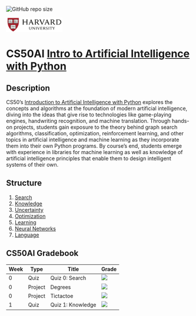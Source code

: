 <p>
<img alt="GitHub repo size" src="https://img.shields.io/github/repo-size/danieljwilson/Harvard_CS50AI">
</p>

<img src="images/Harvard_University_logo.png" height=40>&nbsp;
# CS50AI [Intro to Artificial Intelligence with Python](https://cs50.harvard.edu/ai/2023/)




## Description

CS50’s [Introduction to Artificial Intelligence with Python](https://cs50.harvard.edu/ai/2023/) explores the concepts and algorithms at the foundation of modern artificial intelligence, diving into the ideas that give rise to technologies like game-playing engines, handwriting recognition, and machine translation. Through hands-on projects, students gain exposure to the theory behind graph search algorithms, classification, optimization, reinforcement learning, and other topics in artificial intelligence and machine learning as they incorporate them into their own Python programs. By course’s end, students emerge with experience in libraries for machine learning as well as knowledge of artificial intelligence principles that enable them to design intelligent systems of their own.

## Structure

1. [Search](https://cs50.harvard.edu/ai/2023/weeks/0/)
2. [Knowledge](https://cs50.harvard.edu/ai/2023/weeks/1/)
3. [Uncertainty](https://cs50.harvard.edu/ai/2023/weeks/2/)
4. [Optimization](https://cs50.harvard.edu/ai/2023/weeks/3/)
5. [Learning](https://cs50.harvard.edu/ai/2023/weeks/4/)
6. [Neural Networks](https://cs50.harvard.edu/ai/2023/weeks/5/)
7. [Language](https://cs50.harvard.edu/ai/2023/weeks/6/)

## CS50AI Gradebook

<!-- https://github.com/gepser/markdown-progress -->
| Week      | Type | Title | Grade|
| ----------- | ----------- | ----------- | ------------- |
| 0      | Quiz  | Quiz 0: Search    | ![](https://geps.dev/progress/100)
| 0      | Project  | Degrees    | ![](https://geps.dev/progress/100)
| 0      | Project  | Tictactoe    | ![](https://geps.dev/progress/100)
| 1      | Quiz  | Quiz 1: Knowledge    | ![](https://geps.dev/progress/100)
